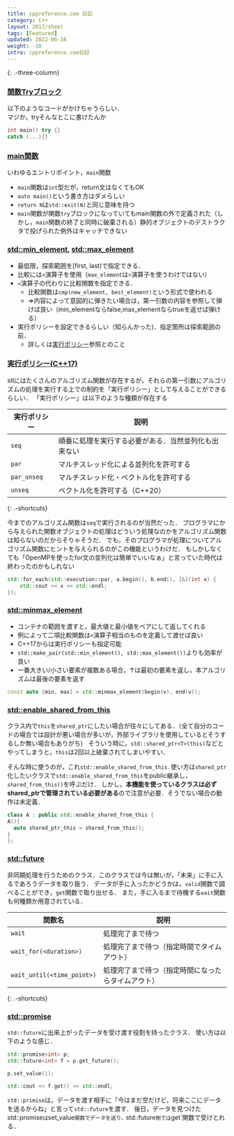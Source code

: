 ```yaml
---
title: cppreference.com 日記
category: C++
layout: 2017/sheet
tags: [Featured]
updated: 2022-06-16
weight: -10
intro: cppreference.com日記
---
```


{: .-three-column}

### [関数Tryブロック](https://ja.cppreference.com/w/cpp/language/function-try-block)

以下のようなコードがかけちゃうらしい．  
マジか，tryそんなとこに書けたんか

```cpp
int main() try {}
catch (...){}
```


### [main関数](https://ja.cppreference.com/w/cpp/language/main_function)

いわゆるエントリポイント，`main`関数

- `main`関数は`int`型だが，return文はなくてもOK
- `auto main()`という書き方はダメらしい
- `return N`は`std::exit(N)`と同じ意味を持つ
- `main`関数が関数`try`ブロックになっていてもmain関数の外で定義された（しかし，`main`関数の終了と同時に破棄される）静的オブジェクトのデストラクタで投げられた例外はキャッチできない


### [std::min_element](https://ja.cppreference.com/w/cpp/algorithm/min_element), [std::max_element](https://ja.cppreference.com/w/cpp/algorithm/max_element)

- 最低限，探索範囲を[first, last)で指定できる．
- 比較には`<`演算子を使用（`max_element`は`>`演算子を使うわけではない）
- `<`演算子の代わりに比較関数を指定できる．
  - 比較関数は`cmp(new_element, best_element)`という形式で使われる
  - ⇒内容によって意図的に弾きたい場合は，第一引数の内容を参照して弾けば良い（min_elementならfalse,max_elementならtrueを返せば弾ける）
- 実行ポリシーを設定できるらしい（知らんかった)．指定箇所は探索範囲の前．
  - 詳しくは[実行ポリシー](https://ja.cppreference.com/w/cpp/algorithm/execution_policy_tag_t)参照とのこと

### [実行ポリシー(C++17)](https://ja.cppreference.com/w/cpp/algorithm/execution_policy_tag_t)

stlにはたくさんのアルゴリズム関数が存在するが，それらの第一引数にアルゴリズムの処理を実行する上での制約を「実行ポリシー」として与えることができるらしい．
「実行ポリシー」は以下のような種類が存在する


| 実行ポリシー        | 説明                |
|---------------|-------------------|
| `seq`       | 順番に処理を実行する必要がある．当然並列化も出来ない             |
| `par`        | マルチスレッド化による並列化を許可する            |
| `par_unseq` | マルチスレッド化・ベクトル化を許可する          |
| `unseq`       | ベクトル化を許可する（C++20） |
{: .-shortcuts}

今までのアルゴリズム関数は`seq`で実行されるのが当然だった．
プログラマにから与えられた関数オブジェクトの処理はどういう処理なのかをアルゴリズム関数は知らないのだからそりゃそうだ．
でも，そのプログラマが処理についてアルゴリズム関数にヒントを与えられるのがこの機能というわけだ．
もしかしなくても「OpenMPを使ったfor文の並列化は簡単でいいなぁ」と言っていた時代は終わったのかもしれない

```cpp
std::for_each(std::execution::par, a.begin(), b.end(), [&](int x) {
    std::cout << x << std::endl;
});
```

### [std::minmax_element](https://ja.cppreference.com/w/cpp/algorithm/minmax_element)

- コンテナの範囲を渡すと，最大値と最小値をペアにして返してくれる
- 例によって二項比較関数は`<`演算子相当のものを定義して渡せば良い
- C++17からは実行ポリシーも指定可能
- `std::make_pair(std::min_element(), std::max_element())`よりも効率が良い
- 一番大きい/小さい要素が複数ある場合，↑は最初の要素を返し，本アルゴリズムは最後の要素を返す

```cpp
const auto [min, max] = std::minmax_element(begin(v), end(v));
```

### [std::enable_shared_from_this](https://ja.cppreference.com/w/cpp/memory/enable_shared_from_this)

クラス内で`this`を`shared_ptr`にしたい場合が往々にしてある．（全て自分のコードの場合では設計が悪い場合が多いが，外部ライブラリを使用しているとそうするしか無い場合もありがち）
そういう時に，`std::shared_ptr<T>(this)`などとやってしまうと，`this`は2回以上破棄されてしまいやすい．

そんな時に使うのが，これ`std::enable_shared_from_this`. 使い方は`shared_ptr`化したいクラスで`std::enable_shared_from_this`をpublic継承し，`shared_from_this()`を呼ぶだけ．
しかし，**本機能を使っているクラスは必ずshared_ptrで管理されている必要がある**ので注意が必要．そうでない場合の動作は未定義．

```cpp
class A : public std::enable_shared_from_this {
A(){
  auto shared_ptr_this = shared_from_this();
}
};
```

### [std::future](https://ja.cppreference.com/w/cpp/thread/future)

非同期処理を行うためのクラス．このクラスでは今は無いが，「未来」に手に入るであろうデータを取り扱う．
データが手に入ったかどうかは，`valid`関数で調べることができ，`get`関数で取り出せる．
また，手に入るまで待機する`wait`関数も何種類か用意されている．

| 関数名       | 説明                |
|---------------|-------------------|
| `wait`       | 処理完了まで待つ             |
| `wait_for(<duration>)`        | 処理完了まで待つ（指定時間でタイムアウト）            |
| `wait_until(<time_point>)` | 処理完了まで待つ（指定時間になったらタイムアウト）          |
{: .-shortcuts}


### [std::promise](https://cpprefjp.github.io/reference/future/promise.html)

`std::future`に出来上がったデータを受け渡す役割を持ったクラス．
使い方は以下のような感じ．
```cpp
std::promise<int> p;
std::future<int> f = p.get_future();

p.set_value(1);

std::cout << f.get() << std::endl;
```

`std::primise`は，データを渡す相手に「今はまだ空だけど，将来ここにデータを送るからね」と言って`std::future`を渡す．
後日，データを見つけたstd::promise`は`set_value`関数でデータを送り，`std::future`側では`get`関数で受けとれる．